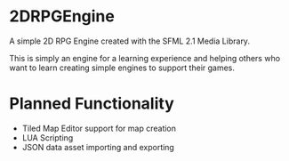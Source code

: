 2DRPGEngine
===========

A simple 2D RPG Engine created with the SFML 2.1 Media Library.

This is simply an engine for a learning experience and helping others who want to learn creating simple engines to support their games.

# Planned Functionality
* Tiled Map Editor support for map creation
* LUA Scripting
* JSON data asset importing and exporting
